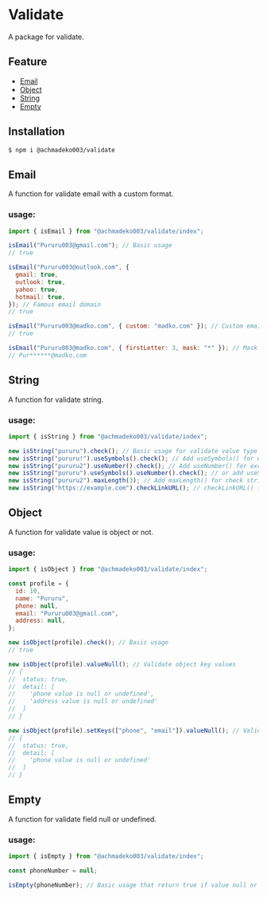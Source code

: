 ﻿# Validate

A package for validate.

## Feature

- [Email](#email)
- [Object](#object)
- [String](#string)
- [Empty](#empty)

## Installation

```bash
$ npm i @achmadeko003/validate
```

## Email

A function for validate email with a custom format.

### usage:

```js
import { isEmail } from "@achmadeko003/validate/index";

isEmail("Pururu003@gmail.com"); // Basic usage
// true

isEmail("Pururu003@outlook.com", {
  gmail: true,
  outlook: true,
  yahoo: true,
  hotmail: true,
}); // Famous email domain
// true

isEmail("Pururu003@madko.com", { custom: "madko.com" }); // Custom email domain
// true

isEmail("Pururu003@madko.com", { firstLetter: 3, mask: "*" }); // Mask email
// Pur******@madko.com
```

## String

A function for validate string.

### usage:

```js
import { isString } from "@achmadeko003/validate/index";

new isString("pururu").check(); // Basic usage for validate value type is string or not
new isString("pururu!").useSymbols().check(); // Add useSymbols() for excluded symbols
new isString("pururu2").useNumber().check(); // Add useNumber() for excluded symbols
new isString("pururu").useSymbols().useNumber().check(); // or add useSymbols() and useNumber() for exluded character symbols and number
new isString("pururu2").maxLength(3); // Add maxLength() for check string length
new isString("https://example.com").checkLinkURL(); // checkLinkURL() for validate if string is https:// or http:// URL
```

## Object

A function for validate value is object or not.

### usage:

```js
import { isObject } from "@achmadeko003/validate/index";

const profile = {
  id: 10,
  name: "Pururu",
  phone: null,
  email: "Pururu003@gmail.com",
  address: null,
};

new isObject(profile).check(); // Basic usage
// true

new isObject(profile).valueNull(); // Validate object key values
// {
//  status: true,
//  detail: [
//    'phone value is null or undefined',
//    'address value is null or undefined'
//  ]
// }

new isObject(profile).setKeys(["phone", "email"]).valueNull(); // Validate specific object key values
// {
//  status: true,
//  detail: [
//    'phone value is null or undefined'
//  ]
// }
```

## Empty

A function for validate field null or undefined.

### usage:

```js
import { isEmpty } from "@achmadeko003/validate/index";

const phoneNumber = null;

isEmpty(phoneNumber); // Basic usage that return true if value null or undefined
```
